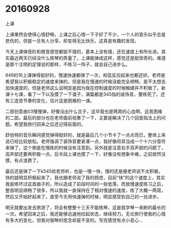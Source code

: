 # 20160928

上课

上课果然会使得心情舒畅，上课之后心情一下子好了不少，一个人的音乐似乎总是悲伤的，但是一旦有人分享，却变得无比快乐，这真是有趣的发现。

今天上课弹音阶和琶音感觉都挺不错的，基本上没有错，还在速度上有所长进。其实最近两天已经没什么练琴的质量了，上课能弹成这样，感觉还是挺惊奇的。难道是那个注明的定理说的那样，不练习一阵子，就会自己进步么。

849的16上课弹得挺好的，慢速快速都弹了一次，和弦反应起来也都还好。老师是希望我以积极稳定的速度来弹的，但是我在慢速的时候没能完全顺畅，是不太想去加快速度的，但是老师这么说明显是因为我在控制速度的时候触键并不积极了。新课十七课，看了一下以及摸了一下谱子，满篇都是345指的装饰音，要练死了。还有三连音节奏的变化，估计这是困难的一课。

二部创意曲03慢慢弹，好像没出什么岔子，这毕竟也是两周的心血啊，这首困难的二部。最后的部分也在老师面前视奏了一下，主要是解决了几个回音指法上的问题。希望我旅行回来之后还记得前面的。

舒伯特的音乐瞬间感觉弹得挺好的，就是最后几个小节卡了一点点而已，整体上来说已经比较放松。老师强调了装饰音要紧凑一点，我好像将其当成一个十六分音符来弹了。这个倒是在慢练的时候没有注意到。另外就是注意右手双声部的问题了，高声部还要再积极一点。后半段上课也摸了一下，好像没有想象中难，之前居然没摸，有点浪费了。

最后还是弹了一下k545给老师听，也是一慢一快，慢的还是被老师说不太积极，快的就明显积极起来了。我也跟老师说了我的顾虑，目前“快”的这个速度上，其实我是练坏过这首曲子的，所以造成了前段时间的一些低落，而放慢速度练习之后，整首明显顺畅了很多，所以我就一直保持在了相对慢速的速度，练了大概一两周，然后又开始好起来了。直至今天用快速弹的时候，明显感受到自己的一丝进步。

明天就要出发去旅游了，将会有整整十三天不能练琴，这是我学琴一来断的最长的一次。希望回来之后，我还能够迅速地捡起状态，继续努力。无论旅行使我的心情有多大的变化，但我对钢琴的思念却是不变的。写完感觉有点小恶心...
